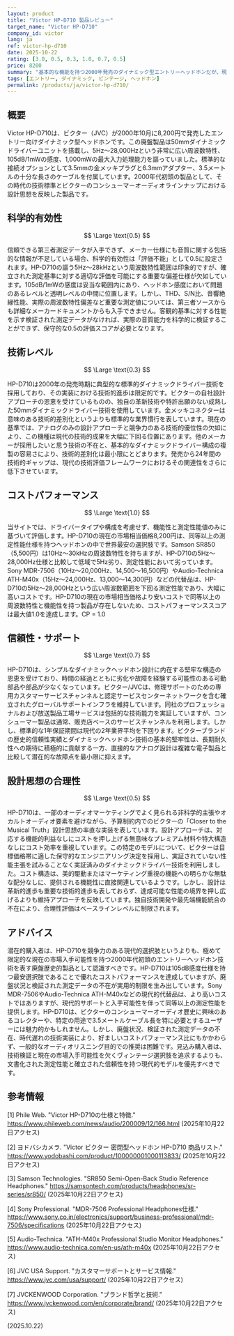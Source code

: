 ```yaml
---
layout: product
title: "Victor HP-D710 製品レビュー"
target_name: "Victor HP-D710"
company_id: victor
lang: ja
ref: victor-hp-d710
date: 2025-10-22
rating: [3.0, 0.5, 0.3, 1.0, 0.7, 0.5]
price: 8200
summary: "基本的な機能を持つ2000年発売のダイナミック型エントリーヘッドホンだが、現代的な技術的進歩と測定検証が不足"
tags: [エントリー, ダイナミック, ビンテージ, ヘッドホン]
permalink: /products/ja/victor-hp-d710/
---
```

## 概要

Victor HP-D710は、ビクター（JVC）が2000年10月に8,200円で発売したエントリー向けダイナミック型ヘッドホンです。この廃盤製品は50mmダイナミックドライバーユニットを搭載し、5Hz〜28,000Hzという非常に広い周波数特性、105dB/1mWの感度、1,000mWの最大入力処理能力を謳っていました。標準的な接続オプションとして3.5mmの金メッキプラグと6.3mmアダプター、3.5メートルの十分な長さのケーブルを付属しています。2000年代初頭の製品として、その時代の技術標準とビクターのコンシューマーオーディオラインナップにおける設計思想を反映した製品です。

## 科学的有効性

$$ \Large \text{0.5} $$

信頼できる第三者測定データが入手できず、メーカー仕様にも音質に関する包括的な情報が不足している場合、科学的有効性は「評価不能」として0.5に設定されます。HP-D710の謳う5Hz〜28kHzという周波数特性範囲は印象的ですが、確立された測定基準に対する適切な評価を可能にする重要な偏差仕様が欠如しています。105dB/1mWの感度は妥当な範囲内にあり、ヘッドホン感度において問題のあるレベルと透明レベルの中間に位置します。しかし、THD、S/N比、音響絶縁性能、実際の周波数特性偏差など重要な測定値については、第三者ソースからも詳細なメーカードキュメントからも入手できません。客観的基準に対する性能を示す検証された測定データがなければ、実際の音質能力を科学的に検証することができず、保守的な0.5の評価スコアが必要となります。

## 技術レベル

$$ \Large \text{0.3} $$

HP-D710は2000年の発売時期に典型的な標準的ダイナミックドライバー技術を採用しており、その実装における技術的進歩は限定的です。ビクターの自社設計アプローチの恩恵を受けているものの、独自の革新技術や特許出願のない成熟した50mmダイナミックドライバー技術を使用しています。金メッキコネクターは意味のある技術的差別化というよりも標準的な業界慣行を表しています。現在の基準では、アナログのみの設計アプローチと競争力のある技術的優位性の欠如により、この機種は現代の技術的成果を大幅に下回る位置にあります。他のメーカーが採用したいと思う技術の不在と、基本的なダイナミックドライバー構成の複製の容易さにより、技術的差別化は最小限にとどまります。発売から24年間の技術的ギャップは、現代の技術評価フレームワークにおけるその関連性をさらに低下させています。

## コストパフォーマンス

$$ \Large \text{1.0} $$

当サイトでは、ドライバータイプや構成を考慮せず、機能性と測定性能値のみに基づいて評価します。HP-D710の現在の市場相当価格8,200円は、同等以上の測定性能仕様を持つヘッドホンの中で世界最安の選択肢です。Samson SR850（5,500円）は10Hz〜30kHzの周波数特性を持ちますが、HP-D710の5Hz〜28,000Hz仕様と比較して低域で5Hz劣り、測定性能において劣っています。Sony MDR-7506（10Hz〜20,000Hz、14,500〜16,500円）やAudio-Technica ATH-M40x（15Hz〜24,000Hz、13,000〜14,300円）などの代替品は、HP-D710の5Hz〜28,000Hzという広い周波数範囲を下回る測定性能であり、大幅に高いコストです。HP-D710の現在の市場相当価格より安いコストで同等以上の周波数特性と機能性を持つ製品が存在しないため、コストパフォーマンススコアは最大値1.0を達成します。CP = 1.0

## 信頼性・サポート

$$ \Large \text{0.7} $$

HP-D710は、シンプルなダイナミックヘッドホン設計に内在する堅牢な構造の恩恵を受けており、時間の経過とともに劣化や故障を経験する可能性のある可動部品や部品が少なくなっています。ビクター/JVCは、修理サポートのための専用カスタマーサービスチャンネルと認定サービスセンターネットワークを含む確立されたグローバルサポートインフラを維持しています。同社のプロフェッショナルおよび放送製品工場サービスは包括的な技術能力を実証していますが、コンシューマー製品は通常、販売店ベースのサービスチャンネルを利用します。しかし、標準的な1年保証期間は現代の2年業界平均を下回ります。ビクターブランドの歴史的信頼性実績とダイナミックヘッドホン技術の基本的堅牢性は、長期耐久性への期待に積極的に貢献する一方、直接的なアナログ設計は複雑な電子製品と比較して潜在的な故障点を最小限に抑えます。

## 設計思想の合理性

$$ \Large \text{0.5} $$

HP-D710は、一部のオーディオマーケティングでよく見られる非科学的主張やオカルトオーディオ要素を避けながら、予算制約内でのビクターの「Closer to the Musical Truth」設計思想の率直な実装を表しています。設計アプローチは、対応する機能的利益なしにコストを押し上げる無意味なプレミアム材料や特大構造なしにコスト効率を重視しています。この特定のモデルについて、ビクターは目標価格帯に適した保守的なエンジニアリング決定を採用し、実証されていない性能主張を試みることなく実証済みのダイナミックドライバー技術を利用しました。コスト構造は、美的駆動またはマーケティング重視の機能への明らかな無駄な配分なしに、提供される機能性に直接関連しているようです。しかし、設計は革新的進歩も重要な技術的進歩も表しておらず、達成可能な性能の境界を押し広げるよりも維持アプローチを反映しています。独自技術開発や最先端機能統合の不在により、合理性評価はベースラインレベルに制限されます。

## アドバイス

潜在的購入者は、HP-D710を競争力のある現代的選択肢というよりも、極めて限定的な現在の市場入手可能性を持つ2000年代初頭のエントリーヘッドホン技術を表す廃盤歴史的製品として認識すべきです。HP-D710は105dB感度仕様を持つ最安選択肢であることで優れたコストパフォーマンスを達成していますが、廃盤状況と検証された測定データの不在が実用的制限を生み出しています。Sony MDR-7506やAudio-Technica ATH-M40xなどの現代的代替品は、より高いコストではありますが、現代的サポートと入手可能性を伴って同等以上の測定性能を提供します。HP-D710は、ビクターのコンシューマーオーディオ歴史に興味のあるコレクターや、特定の用途で3.5メートルケーブル長を特に必要とするユーザーには魅力的かもしれません。しかし、廃盤状況、検証された測定データの不在、時代遅れの技術実装により、好ましいコストパフォーマンス比にもかかわらず、一般的なオーディオリスニング目的での推奨は困難です。見込み購入者は、技術検証と現在の市場入手可能性を欠くヴィンテージ選択肢を追求するよりも、文書化された測定性能と確立された信頼性を持つ現代的モデルを優先すべきです。

## 参考情報

[1] Phile Web. "Victor HP-D710の仕様と特徴." https://www.phileweb.com/news/audio/200009/12/166.html (2025年10月22日アクセス)

[2] ヨドバシカメラ. "Victor ビクター 密閉型ヘッドホン HP-D710 商品リスト." https://www.yodobashi.com/product/100000001000113833/ (2025年10月22日アクセス)

[3] Samson Technologies. "SR850 Semi-Open-Back Studio Reference Headphones." https://samsontech.com/products/headphones/sr-series/sr850/ (2025年10月22日アクセス)

[4] Sony Professional. "MDR-7506 Professional Headphones仕様." https://www.sony.co.in/electronics/support/business-professional/mdr-7506/specifications (2025年10月22日アクセス)

[5] Audio-Technica. "ATH-M40x Professional Studio Monitor Headphones." https://www.audio-technica.com/en-us/ath-m40x (2025年10月22日アクセス)

[6] JVC USA Support. "カスタマーサポートとサービス情報." https://www.jvc.com/usa/support/ (2025年10月22日アクセス)

[7] JVCKENWOOD Corporation. "ブランド哲学と技術." https://www.jvckenwood.com/en/corporate/brand/ (2025年10月22日アクセス)

(2025.10.22)